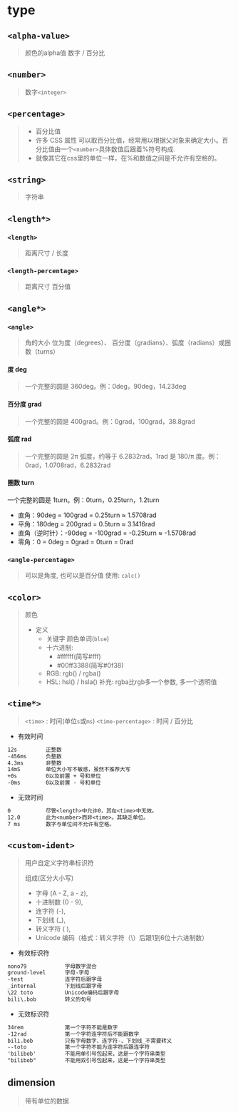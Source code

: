 # type

## `<alpha-value>`

> 颜色的alpha值
> 数字 / 百分比

## `<number>`

> 数字`<integer>`

## `<percentage>`

> - 百分比值
> - 许多 CSS 属性 可以取百分比值，经常用以根据父对象来确定大小。百分比值由一个`<number>`具体数值后跟着%符号构成.
> - 就像其它在css里的单位一样，在%和数值之间是不允许有空格的。

## `<string>`

> 字符串

## `<length*>`

### `<length>`

> 距离尺寸 / 长度

### `<length-percentage>`

> 距离尺寸 百分值

## `<angle*>`

### `<angle>`

> 角的大小
> 位为度（degrees）、 百分度（gradians）、弧度（radians）或圈数（turns）

#### 度 deg

> 一个完整的圆是 360deg。例：0deg，90deg，14.23deg

#### 百分度 grad

> 一个完整的圆是 400grad。例：0grad，100grad，38.8grad

#### 弧度 rad

> 一个完整的圆是 2π 弧度，约等于 6.2832rad。1rad 是 180/π 度。例：0rad，1.0708rad，6.2832rad

#### 圈数 turn

一个完整的圆是 1turn。例：0turn，0.25turn，1.2turn

- 直角：90deg = 100grad = 0.25turn ≈ 1.5708rad
- 平角：180deg = 200grad = 0.5turn ≈ 3.1416rad
- 直角（逆时针）：-90deg = -100grad = -0.25turn ≈ -1.5708rad
- 零角：0 = 0deg = 0grad = 0turn = 0rad

### `<angle-percentage>`

> 可以是角度, 也可以是百分值
> 使用: `calc()`

## `<color>`

> 颜色
>
> - 定义
>   - 关键字 颜色单词(`blue`)
>   - 十六进制:
>     - #ffffff(简写#fff)
>     - #00ff3388(简写#0f38)
>   - RGB: rgb() / rgba()
>   - HSL: hsl() / hsla()
>     补充: rgba比rgb多一个参数, 多一个透明值

## `<time*>`

> `<time>` : 时间(单位`s`或`ms`)
> `<time-percentage>` : 时间 / 百分比

- 有效时间

```txt
12s         正整数
-456ms      负整数
4.3ms       非整数
14mS        单位大小写不敏感，虽然不推荐大写
+0s         0以及前置 + 号和单位
-0ms        0以及前置 - 号和单位
```

- 无效时间

```txt
0           尽管<length>中允许0，其在<time>中无效。
12.0        此为<number>而非<time>。其缺乏单位。
7 ms        数字与单位间不允许有空格。
```

## `<custom-ident>`

> 用户自定义字符串标识符
>
> 组成(区分大小写)
>
> - 字母 (A - Z, a - z),
> - 十进制数 (0 - 9),
> - 连字符 (-),
> - 下划线 (\_),
> - 转义字符 ( \),
> - Unicode 编码（格式：转义字符（\）后跟1到6位十六进制数）

- 有效标识符

```txt
nono79            字母数字混合
ground-level      字母-字母
-test             连字符后跟字母
_internal         下划线后跟字母
\22 toto          Unicode编码后跟字母
bili\.bob         转义的句号
```

- 无效标识符

```txt
34rem             第一个字符不能是数字
-12rad            第一个字符连字符后不能跟数字
bili.bob          只有字母数字、连字符-、下划线_不需要转义
--toto            第一个字符不能为连字符后跟连字符
'bilibob'         不能用单引号包起来，这是一个字符串类型
"bilibob"         不能用双引号包起来，这是一个字符串类型
```

## dimension

> 带有单位的数据
